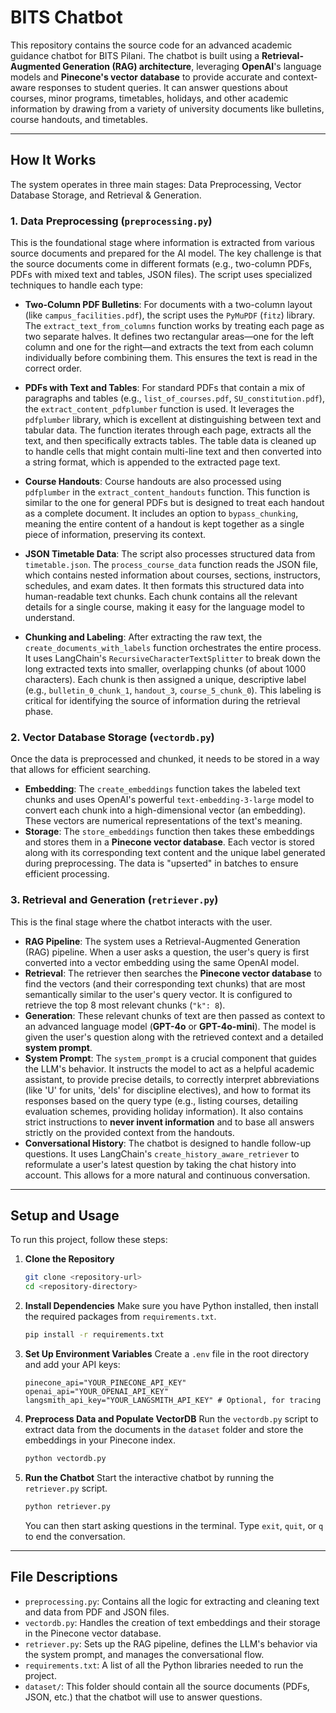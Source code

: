 # BITS Chatbot

This repository contains the source code for an advanced academic guidance chatbot for BITS Pilani. The chatbot is built using a **Retrieval-Augmented Generation (RAG) architecture**, leveraging **OpenAI**'s language models and **Pinecone's vector database** to provide accurate and context-aware responses to student queries. It can answer questions about courses, minor programs, timetables, holidays, and other academic information by drawing from a variety of university documents like bulletins, course handouts, and timetables.

-----

## How It Works

The system operates in three main stages: Data Preprocessing, Vector Database Storage, and Retrieval & Generation.

### 1\. Data Preprocessing (`preprocessing.py`)

This is the foundational stage where information is extracted from various source documents and prepared for the AI model. The key challenge is that the source documents come in different formats (e.g., two-column PDFs, PDFs with mixed text and tables, JSON files). The script uses specialized techniques to handle each type:

  * **Two-Column PDF Bulletins**: For documents with a two-column layout (like `campus_facilities.pdf`), the script uses the `PyMuPDF` (`fitz`) library. The `extract_text_from_columns` function works by treating each page as two separate halves. It defines two rectangular areas—one for the left column and one for the right—and extracts the text from each column individually before combining them. This ensures the text is read in the correct order.

  * **PDFs with Text and Tables**: For standard PDFs that contain a mix of paragraphs and tables (e.g., `list_of_courses.pdf`, `SU_constitution.pdf`), the `extract_content_pdfplumber` function is used. It leverages the `pdfplumber` library, which is excellent at distinguishing between text and tabular data. The function iterates through each page, extracts all the text, and then specifically extracts tables. The table data is cleaned up to handle cells that might contain multi-line text and then converted into a string format, which is appended to the extracted page text.

  * **Course Handouts**: Course handouts are also processed using `pdfplumber` in the `extract_content_handouts` function. This function is similar to the one for general PDFs but is designed to treat each handout as a complete document. It includes an option to `bypass_chunking`, meaning the entire content of a handout is kept together as a single piece of information, preserving its context.

  * **JSON Timetable Data**: The script also processes structured data from `timetable.json`. The `process_course_data` function reads the JSON file, which contains nested information about courses, sections, instructors, schedules, and exam dates. It then formats this structured data into human-readable text chunks. Each chunk contains all the relevant details for a single course, making it easy for the language model to understand.

  * **Chunking and Labeling**: After extracting the raw text, the `create_documents_with_labels` function orchestrates the entire process. It uses LangChain's `RecursiveCharacterTextSplitter` to break down the long extracted texts into smaller, overlapping chunks (of about 1000 characters). Each chunk is then assigned a unique, descriptive label (e.g., `bulletin_0_chunk_1`, `handout_3`, `course_5_chunk_0`). This labeling is critical for identifying the source of information during the retrieval phase.

### 2\. Vector Database Storage (`vectordb.py`)

Once the data is preprocessed and chunked, it needs to be stored in a way that allows for efficient searching.

  * **Embedding**: The `create_embeddings` function takes the labeled text chunks and uses OpenAI's powerful `text-embedding-3-large` model to convert each chunk into a high-dimensional vector (an embedding). These vectors are numerical representations of the text's meaning.
  * **Storage**: The `store_embeddings` function then takes these embeddings and stores them in a **Pinecone vector database**. Each vector is stored along with its corresponding text content and the unique label generated during preprocessing. The data is "upserted" in batches to ensure efficient processing.

### 3\. Retrieval and Generation (`retriever.py`)

This is the final stage where the chatbot interacts with the user.

  * **RAG Pipeline**: The system uses a Retrieval-Augmented Generation (RAG) pipeline. When a user asks a question, the user's query is first converted into a vector embedding using the same OpenAI model.
  * **Retrieval**: The retriever then searches the **Pinecone vector database** to find the vectors (and their corresponding text chunks) that are most semantically similar to the user's query vector. It is configured to retrieve the top 8 most relevant chunks (`"k": 8`).
  * **Generation**: These relevant chunks of text are then passed as context to an advanced language model (**GPT-4o** or **GPT-4o-mini**). The model is given the user's question along with the retrieved context and a detailed **system prompt**.
  * **System Prompt**: The `system_prompt` is a crucial component that guides the LLM's behavior. It instructs the model to act as a helpful academic assistant, to provide precise details, to correctly interpret abbreviations (like 'U' for units, 'dels' for discipline electives), and how to format its responses based on the query type (e.g., listing courses, detailing evaluation schemes, providing holiday information). It also contains strict instructions to **never invent information** and to base all answers strictly on the provided context from the handouts.
  * **Conversational History**: The chatbot is designed to handle follow-up questions. It uses LangChain's `create_history_aware_retriever` to reformulate a user's latest question by taking the chat history into account. This allows for a more natural and continuous conversation.

-----

## Setup and Usage

To run this project, follow these steps:

1.  **Clone the Repository**

    ```bash
    git clone <repository-url>
    cd <repository-directory>
    ```

2.  **Install Dependencies**
    Make sure you have Python installed, then install the required packages from `requirements.txt`.

    ```bash
    pip install -r requirements.txt
    ```

3.  **Set Up Environment Variables**
    Create a `.env` file in the root directory and add your API keys:

    ```
    pinecone_api="YOUR_PINECONE_API_KEY"
    openai_api="YOUR_OPENAI_API_KEY"
    langsmith_api_key="YOUR_LANGSMITH_API_KEY" # Optional, for tracing
    ```

4.  **Preprocess Data and Populate VectorDB**
    Run the `vectordb.py` script to extract data from the documents in the `dataset` folder and store the embeddings in your Pinecone index.

    ```bash
    python vectordb.py
    ```

5.  **Run the Chatbot**
    Start the interactive chatbot by running the `retriever.py` script.

    ```bash
    python retriever.py
    ```

    You can then start asking questions in the terminal. Type `exit`, `quit`, or `q` to end the conversation.

-----

## File Descriptions

  * `preprocessing.py`: Contains all the logic for extracting and cleaning text and data from PDF and JSON files.
  * `vectordb.py`: Handles the creation of text embeddings and their storage in the Pinecone vector database.
  * `retriever.py`: Sets up the RAG pipeline, defines the LLM's behavior via the system prompt, and manages the conversational flow.
  * `requirements.txt`: A list of all the Python libraries needed to run the project.
  * `dataset/`: This folder should contain all the source documents (PDFs, JSON, etc.) that the chatbot will use to answer questions.
